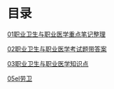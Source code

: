 # 目录

[01职业卫生与职业医学重点笔记整理](05预防专业课\04职业卫生与职业医学\01职业卫生与职业医学重点笔记整理/)

[02职业卫生与职业医学考试题带答案](05预防专业课\04职业卫生与职业医学\02职业卫生与职业医学考试题带答案/)

[03职业卫生与职业医学知识点](05预防专业课\04职业卫生与职业医学\03职业卫生与职业医学知识点/)

[05el劳卫](05预防专业课\04职业卫生与职业医学\05el劳卫\README.md)